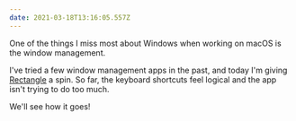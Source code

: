 ```yaml
---
date: 2021-03-18T13:16:05.557Z
---
```


One of the things I miss most about Windows when working on macOS is the window management.

I've tried a few window management apps in the past, and today I'm giving [Rectangle](https://rectangleapp.com/) a spin. So far, the keyboard shortcuts feel logical and the app isn't trying to do too much.

We'll see how it goes!
